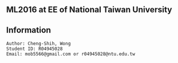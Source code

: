 ## ML2016 at EE of National Taiwan University

## Information
	Author: Cheng-Shih, Wong
	Student ID: R04945028
	Email: mob5566@gmail.com or r04945028@ntu.edu.tw

